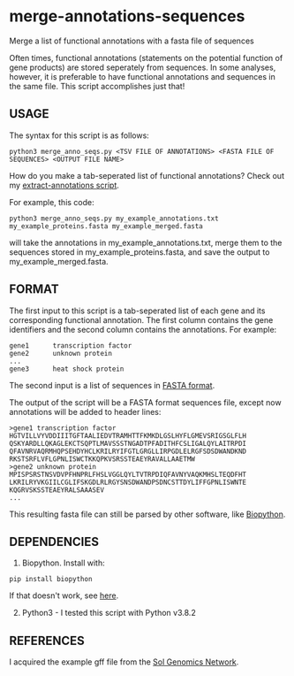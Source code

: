 # merge-annotations-sequences

Merge a list of functional annotations with a fasta file of sequences

Often times, functional annotations (statements on the potential function of gene products) are stored seperately from sequences. In some analyses, however, it is preferable to have functional annotations and sequences in the same file. This script accomplishes just that!

## USAGE

The syntax for this script is as follows:

`python3 merge_anno_seqs.py <TSV FILE OF ANNOTATIONS> <FASTA FILE OF SEQUENCES> <OUTPUT FILE NAME>`

How do you make a tab-seperated list of functional annotations? Check out my [extract-annotations script](https://github.com/milesroberts-123/extract-annotations).

For example, this code:

`python3 merge_anno_seqs.py my_example_annotations.txt my_example_proteins.fasta my_example_merged.fasta`

will take the annotations in my_example_annotations.txt, merge them to the sequences stored in my_example_proteins.fasta, and save the output to my_example_merged.fasta.

## FORMAT

The first input to this script is a tab-seperated list of each gene and its corresponding functional annotation. The first column contains the gene identifiers and the second column contains the annotations. For example:

```
gene1      transcription factor
gene2      unknown protein
...
gene3      heat shock protein
```

The second input is a list of sequences in [FASTA format](https://en.wikipedia.org/wiki/FASTA_format).

The output of the script will be a FASTA format sequences file, except now annotations will be added to header lines:

```
>gene1 transcription factor
HGTVILLVYVDDIIITGFTAALIEDVTRAMHTTFKMKDLGSLHYFLGMEVSRIGSGLFLH
QSKYARDLLQKAGLEKCTSQPTLMAVSSSTNGADTPFADITHFCSLIGALQYLAITRPDI
QFAVNRVAQRMHQPSEHDYHCLKRILRYIFGTLGRGLLIRPGDLELRGFSDSDWANDKND
RKSTSRFLVFLGPNLISWCTKKQPKVSRSSTEAEYRAVALLAAETMW
>gene2 unknown protein
MPISPSRSTNSVDVPFHNPRLFHSLVGGLQYLTVTRPDIQFAVNYVAQKMHSLTEQDFHT
LKRILRYVKGIILCGLIFSKGDLRLRGYSNSDWANDPSDNCSTTDYLIFFGPNLISWNTE
KQGRVSKSSTEAEYRALSAAASEV
...
```

This resulting fasta file can still be parsed by other software, like [Biopython](https://biopython.org/wiki/Download).

## DEPENDENCIES

1. Biopython. Install with:

`pip install biopython`

If that doesn't work, see [here](https://biopython.org/wiki/Download).

2. Python3 - I tested this script with Python v3.8.2

## REFERENCES

I acquired the example gff file from the [Sol Genomics Network](https://solgenomics.net/organism/Solanum_lycopersicum/genome).
